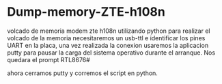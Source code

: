 # Dump-memory-ZTE-h108n
volcado de memoria modem zte h108n utilizando python
para realizar el volcado de la memoria necesitaremos un usb-ttl e identificar los pines UART en la placa, una vez realizada la conexion
usaremos la aplicacion putty para pausar la carga del sistema operativo durante el arranque.
Nos quedara el prompt RTL8676#

ahora cerramos putty y corremos el script en python.



